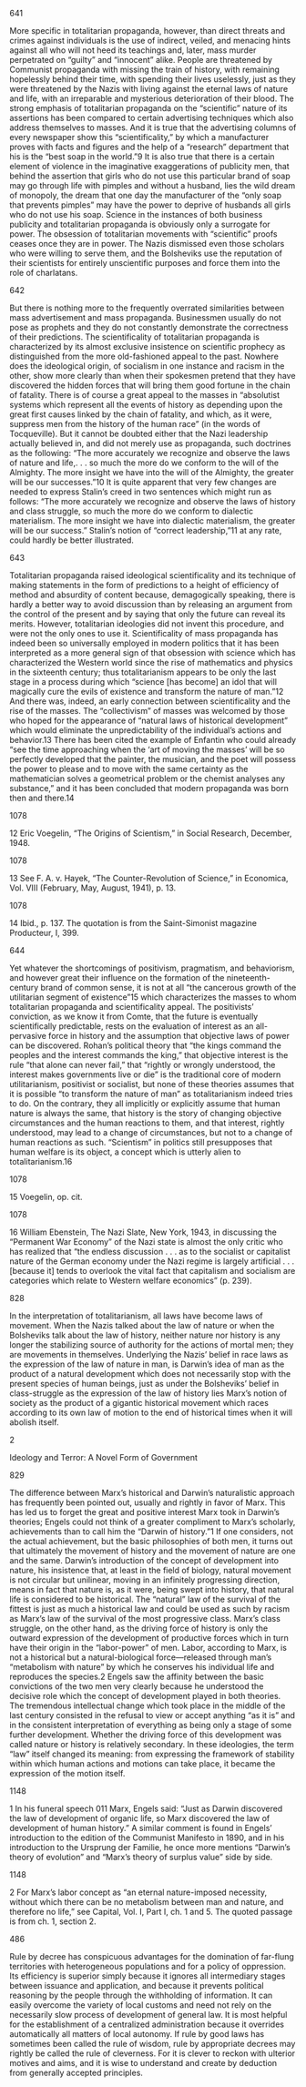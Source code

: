 641

More specific in totalitarian propaganda, however, than direct threats and crimes against individuals is the use of indirect, veiled, and menacing hints against all who will not heed its teachings and, later, mass murder perpetrated on “guilty” and “innocent” alike. People are threatened by Communist propaganda with missing the train of history, with remaining hopelessly behind their time, with spending their lives uselessly, just as they were threatened by the Nazis with living against the eternal laws of nature and life, with an irreparable and mysterious deterioration of their blood. The strong emphasis of totalitarian propaganda on the “scientific” nature of its assertions has been compared to certain advertising techniques which also address themselves to masses. And it is true that the advertising columns of every newspaper show this “scientificality,” by which a manufacturer proves with facts and figures and the help of a “research” department that his is the “best soap in the world.”9 It is also true that there is a certain element of violence in the imaginative exaggerations of publicity men, that behind the assertion that girls who do not use this particular brand of soap may go through life with pimples and without a husband, lies the wild dream of monopoly, the dream that one day the manufacturer of the “only soap that prevents pimples” may have the power to deprive of husbands all girls who do not use his soap. Science in the instances of both business publicity and totalitarian propaganda is obviously only a surrogate for power. The obsession of totalitarian movements with “scientific” proofs ceases once they are in power. The Nazis dismissed even those scholars who were willing to serve them, and the Bolsheviks use the reputation of their scientists for entirely unscientific purposes and force them into the role of charlatans.

642

But there is nothing more to the frequently overrated similarities between mass advertisement and mass propaganda. Businessmen usually do not pose as prophets and they do not constantly demonstrate the correctness of their predictions. The scientificality of totalitarian propaganda is characterized by its almost exclusive insistence on scientific prophecy as distinguished from the more old-fashioned appeal to the past. Nowhere does the ideological origin, of socialism in one instance and racism in the other, show more clearly than when their spokesmen pretend that they have discovered the hidden forces that will bring them good fortune in the chain of fatality. There is of course a great appeal to the masses in “absolutist systems which represent all the events of history as depending upon the great first causes linked by the chain of fatality, and which, as it were, suppress men from the history of the human race” (in the words of Tocqueville). But it cannot be doubted either that the Nazi leadership actually believed in, and did not merely use as propaganda, such doctrines as the following: “The more accurately we recognize and observe the laws of nature and life,. . . so much the more do we conform to the will of the Almighty. The more insight we have into the will of the Almighty, the greater will be our successes.”10 It is quite apparent that very few changes are needed to express Stalin’s creed in two sentences which might run as follows: “The more accurately we recognize and observe the laws of history and class struggle, so much the more do we conform to dialectic materialism. The more insight we have into dialectic materialism, the greater will be our success.” Stalin’s notion of “correct leadership,”11 at any rate, could hardly be better illustrated.

643

Totalitarian propaganda raised ideological scientificality and its technique of making statements in the form of predictions to a height of efficiency of method and absurdity of content because, demagogically speaking, there is hardly a better way to avoid discussion than by releasing an argument from the control of the present and by saying that only the future can reveal its merits. However, totalitarian ideologies did not invent this procedure, and were not the only ones to use it. Scientificality of mass propaganda has indeed been so universally employed in modern politics that it has been interpreted as a more general sign of that obsession with science which has characterized the Western world since the rise of mathematics and physics in the sixteenth century; thus totalitarianism appears to be only the last stage in a process during which “science [has become] an idol that will magically cure the evils of existence and transform the nature of man.”12 And there was, indeed, an early connection between scientificality and the rise of the masses. The “collectivism” of masses was welcomed by those who hoped for the appearance of “natural laws of historical development” which would eliminate the unpredictability of the individual’s actions and behavior.13 There has been cited the example of Enfantin who could already “see the time approaching when the ‘art of moving the masses’ will be so perfectly developed that the painter, the musician, and the poet will possess the power to please and to move with the same certainty as the mathematician solves a geometrical problem or the chemist analyses any substance,” and it has been concluded that modern propaganda was born then and there.14

1078

12 Eric Voegelin, “The Origins of Scientism,” in Social Research, December, 1948.

1078

13 See F. A. v. Hayek, “The Counter-Revolution of Science,” in Economica, Vol. VIII (February, May, August, 1941), p. 13.

1078

14 Ibid., p. 137. The quotation is from the Saint-Simonist magazine Producteur, I, 399.

644

Yet whatever the shortcomings of positivism, pragmatism, and behaviorism, and however great their influence on the formation of the nineteenth-century brand of common sense, it is not at all “the cancerous growth of the utilitarian segment of existence”15 which characterizes the masses to whom totalitarian propaganda and scientificality appeal. The positivists’ conviction, as we know it from Comte, that the future is eventually scientifically predictable, rests on the evaluation of interest as an all-pervasive force in history and the assumption that objective laws of power can be discovered. Rohan’s political theory that “the kings command the peoples and the interest commands the king,” that objective interest is the rule “that alone can never fail,” that “rightly or wrongly understood, the interest makes governments live or die” is the traditional core of modern utilitarianism, positivist or socialist, but none of these theories assumes that it is possible “to transform the nature of man” as totalitarianism indeed tries to do. On the contrary, they all implicitly or explicitly assume that human nature is always the same, that history is the story of changing objective circumstances and the human reactions to them, and that interest, rightly understood, may lead to a change of circumstances, but not to a change of human reactions as such. “Scientism” in politics still presupposes that human welfare is its object, a concept which is utterly alien to totalitarianism.16

1078

15 Voegelin, op. cit.

1078

16 William Ebenstein, The Nazi Slate, New York, 1943, in discussing the “Permanent War Economy” of the Nazi state is almost the only critic who has realized that “the endless discussion . . . as to the socialist or capitalist nature of the German economy under the Nazi regime is largely artificial . . .[because it] tends to overlook the vital fact that capitalism and socialism are categories which relate to Western welfare economics” (p. 239).

828

In the interpretation of totalitarianism, all laws have become laws of movement. When the Nazis talked about the law of nature or when the Bolsheviks talk about the law of history, neither nature nor history is any longer the stabilizing source of authority for the actions of mortal men; they are movements in themselves. Underlying the Nazis’ belief in race laws as the expression of the law of nature in man, is Darwin’s idea of man as the product of a natural development which does not necessarily stop with the present species of human beings, just as under the Bolsheviks’ belief in class-struggle as the expression of the law of history lies Marx’s notion of society as the product of a gigantic historical movement which races according to its own law of motion to the end of historical times when it will abolish itself.

2

Ideology and Terror: A Novel Form of Government

829

The difference between Marx’s historical and Darwin’s naturalistic approach has frequently been pointed out, usually and rightly in favor of Marx. This has led us to forget the great and positive interest Marx took in Darwin’s theories; Engels could not think of a greater compliment to Marx’s scholarly, achievements than to call him the “Darwin of history.”1 If one considers, not the actual achievement, but the basic philosophies of both men, it turns out that ultimately the movement of history and the movement of nature are one and the same. Darwin’s introduction of the concept of development into nature, his insistence that, at least in the field of biology, natural movement is not circular but unilinear, moving in an infinitely progressing direction, means in fact that nature is, as it were, being swept into history, that natural life is considered to be historical. The “natural” law of the survival of the fittest is just as much a historical law and could be used as such by racism as Marx’s law of the survival of the most progressive class. Marx’s class struggle, on the other hand, as the driving force of history is only the outward expression of the development of productive forces which in turn have their origin in the “labor-power” of men. Labor, according to Marx, is not a historical but a natural-biological force—released through man’s “metabolism with nature” by which he conserves his individual life and reproduces the species.2 Engels saw the affinity between the basic convictions of the two men very clearly because he understood the decisive role which the concept of development played in both theories. The tremendous intellectual change which took place in the middle of the last century consisted in the refusal to view or accept anything “as it is” and in the consistent interpretation of everything as being only a stage of some further development. Whether the driving force of this development was called nature or history is relatively secondary. In these ideologies, the term “law” itself changed its meaning: from expressing the framework of stability within which human actions and motions can take place, it became the expression of the motion itself.

1148

1 In his funeral speech 011 Marx, Engels said: “Just as Darwin discovered the law of development of organic life, so Marx discovered the law of development of human history.” A similar comment is found in Engels’ introduction to the edition of the Communist Manifesto in 1890, and in his introduction to the Ursprung der Familie, he once more mentions “Darwin’s theory of evolution” and “Marx’s theory of surplus value” side by side.

1148

2 For Marx’s labor concept as “an eternal nature-imposed necessity, without which there can be no metabolism between man and nature, and therefore no life,” see Capital, Vol. I, Part I, ch. 1 and 5. The quoted passage is from ch. 1, section 2.

486

Rule by decree has conspicuous advantages for the domination of far-flung territories with heterogeneous populations and for a policy of oppression. Its efficiency is superior simply because it ignores all intermediary stages between issuance and application, and because it prevents political reasoning by the people through the withholding of information. It can easily overcome the variety of local customs and need not rely on the necessarily slow process of development of general law. It is most helpful for the establishment of a centralized administration because it overrides automatically all matters of local autonomy. If rule by good laws has sometimes been called the rule of wisdom, rule by appropriate decrees may rightly be called the rule of cleverness. For it is clever to reckon with ulterior motives and aims, and it is wise to understand and create by deduction from generally accepted principles.